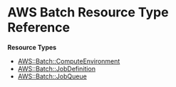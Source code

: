 # AWS Batch Resource Type Reference<a name="AWS_Batch"></a>

**Resource Types**
+ [AWS::Batch::ComputeEnvironment](aws-resource-batch-computeenvironment.md)
+ [AWS::Batch::JobDefinition](aws-resource-batch-jobdefinition.md)
+ [AWS::Batch::JobQueue](aws-resource-batch-jobqueue.md)